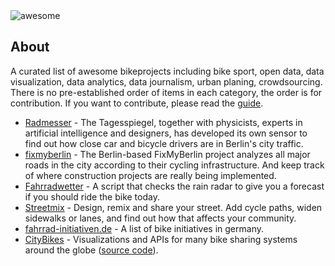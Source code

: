 <img alt="awesome" src="https://cdn.rawgit.com/sindresorhus/awesome/d7305f38d29fed78fa85652e3a63e154dd8e8829/media/badge.svg"/>

## About

A curated list of awesome bikeprojects including bike sport, open data, data visualization, data analytics, data journalism, urban planing, crowdsourcing. There is no pre-established order of items in each category, the order is for contribution. If you want to contribute, please read the [guide](https://github.com/mltbnz/awesome-bikeprojects/blob/master/CONTRIBUTING.md).   

* [Radmesser](https://interaktiv.tagesspiegel.de/radmesser/index.html) - The Tagesspiegel, together with physicists, experts in artificial intelligence and designers, has developed its own sensor to find out how close car and bicycle drivers are in Berlin's city traffic.
* [fixmyberlin](https://fixmyberlin.de/planungen) - The Berlin-based FixMyBerlin project analyzes all major roads in the city according to their cycling infrastructure. And keep track of where construction projects are really being implemented.
* [Fahrradwetter](https://github.com/ulid000/Fahrradwetter) - A script that checks the rain radar to give you a forecast if you should ride the bike today. 
* [Streetmix](https://streetmix.net) - Design, remix and share your street. Add cycle paths, widen sidewalks or lanes, and find out how that affects your community.
* [fahrrad-initiativen.de](https://www.fahrrad-initiativen.de/pool) - A list of bike initiatives in germany. 
* [CityBikes](https://citybik.es/) - Visualizations and APIs for many bike sharing systems around the globe ([source code](https://github.com/eskerda/pybikes)).
